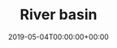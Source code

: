 ---
title: 'River basin'
field: 'cg.river.basin'
slug: 'cg-river-basin'
description: 'Select the focus basin(s).'
required: False
vocabulary: 'cg-river-basin.txt'
date: '2019-05-04T00:00:00+00:00'
---